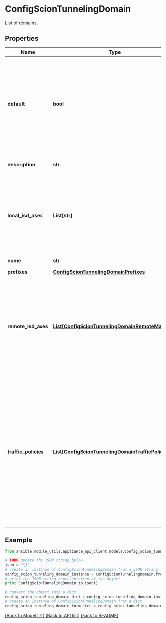 # ConfigScionTunnelingDomain

List of domains.

## Properties

Name | Type | Description | Notes
------------ | ------------- | ------------- | -------------
**default** | **bool** | Whether this domain is the default domain. The default domain is assumed to accept the whole IP space that is not covered by other domains. Because of this it may not specify an accept-filter. | [optional] 
**description** | **str** | Optional description, or comment, for the domain. | [optional] 
**local_isd_ases** | **List[str]** | List of local ISD-AS identifiers that belong to this domain. Traffic towards remote ISD-ASes is guaranteed to only use paths that start at one of these local ISD-ASes. | [optional] 
**name** | **str** | The name of the domain. | 
**prefixes** | [**ConfigScionTunnelingDomainPrefixes**](ConfigScionTunnelingDomainPrefixes.md) |  | [optional] 
**remote_isd_ases** | [**List[ConfigScionTunnelingDomainRemoteMatcher]**](ConfigScionTunnelingDomainRemoteMatcher.md) | List of remote ISD-AS identifiers that belong to this domain. Prefix announcements will be accepted from these remote ISD-ASes. All IP traffic will be tunneled over paths that end in one of these remote ISD-ASes. | [optional] 
**traffic_policies** | [**List[ConfigScionTunnelingDomainTrafficPolicy]**](ConfigScionTunnelingDomainTrafficPolicy.md) | List of traffic policies that configure the types of traffic that are tunneled via this domain and the tunnel properties. A traffic policy defines a matcher on the IP traffic (the traffic matcher). If the IP traffic matches, it is tunneled to the remote SCION AS. Acceptable paths for the tunnel are defined via the path policy | [optional] 

## Example

```python
from ansible.module_utils.appliance_api_client.models.config_scion_tunneling_domain import ConfigScionTunnelingDomain

# TODO update the JSON string below
json = "{}"
# create an instance of ConfigScionTunnelingDomain from a JSON string
config_scion_tunneling_domain_instance = ConfigScionTunnelingDomain.from_json(json)
# print the JSON string representation of the object
print ConfigScionTunnelingDomain.to_json()

# convert the object into a dict
config_scion_tunneling_domain_dict = config_scion_tunneling_domain_instance.to_dict()
# create an instance of ConfigScionTunnelingDomain from a dict
config_scion_tunneling_domain_form_dict = config_scion_tunneling_domain.from_dict(config_scion_tunneling_domain_dict)
```
[[Back to Model list]](../README.md#documentation-for-models) [[Back to API list]](../README.md#documentation-for-api-endpoints) [[Back to README]](../README.md)


